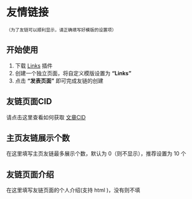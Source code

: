 # 友情链接
<small>（为了友链可以顺利显示，请正确填写好模版的设置项）</small>

## 开始使用

1. 下载 [Links](https://github.com/bhaoo/Cuckoo/releases/download/1.0.2/Links.zip) 插件
2. 创建一个独立页面，将自定义模版设置为 **“Links”**
3. 点击 **“发表页面”** 即可完成友链的创建

## 友链页面CID

请点击这里查看如何获取 [文章CID](/V1/problem?id=如何获取文章cid)

## 主页友链展示个数

在这里填写主页友链最多展示个数，默认为 0（则不显示），推荐设置为 10 个

## 友链页面介绍

在这里填写友链页面的个人介绍(支持 html )，没有则不填
